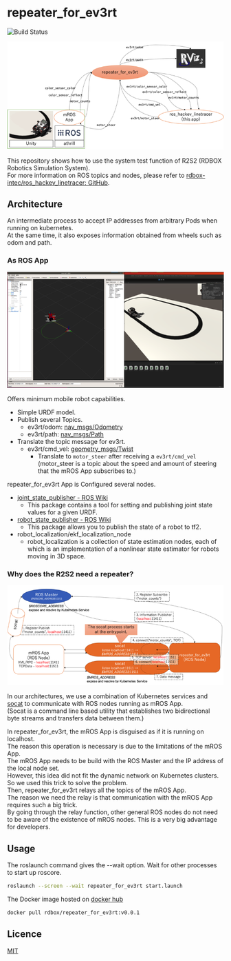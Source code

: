 # repeater_for_ev3rt

![Build Status](https://github.com/rdbox-intec/repeater_for_ev3rt/workflows/docker%20build/badge.svg)

![repeater](./docs/images/r2s2_ros_topics_repeater.png)

This repository shows how to use the system test function of R2S2 (RDBOX Robotics Simulation System).  
For more information on ROS topics and nodes, please refer to [rdbox\-intec/ros\_hackev\_linetracer: GitHub](https://github.com/rdbox-intec/ros_hackev_linetracer).

## Architecture

An intermediate process to accept IP addresses from arbitrary Pods when running on kubernetes.  
At the same time, it also exposes information obtained from wheels such as odom and path.

### As ROS App

![rviz](./docs/images/rviz-unity.png)

Offers minimum mobile robot capabilities.

- Simple URDF model.
- Publish several Topics.
  - ev3rt/odom: [nav\_msgs/Odometry](http://docs.ros.org/en/noetic/api/nav_msgs/html/msg/Odometry.html)
  - ev3rt/path: [nav\_msgs/Path](http://docs.ros.org/en/api/nav_msgs/html/msg/Path.html)
- Translate the topic message for ev3rt.
  - ev3rt/cmd_vel: [geometry\_msgs/Twist](http://docs.ros.org/en/jade/api/geometry_msgs/html/msg/Twist.html)
    - Translate to `motor_steer` after receiving a `ev3rt/cmd_vel` (motor_steer is a topic about the speed and amount of steering that the mROS App subscribes to.)

repeater_for_ev3rt App is Configured several nodes.

- [joint\_state\_publisher \- ROS Wiki](http://wiki.ros.org/joint_state_publisher)
  - This package contains a tool for setting and publishing joint state values for a given URDF.
- [robot\_state\_publisher \- ROS Wiki](http://wiki.ros.org/robot_state_publisher)
  - This package allows you to publish the state of a robot to tf2.
- robot_localization/ekf_localization_node
  - robot_localization is a collection of state estimation nodes, each of which is an implementation of a nonlinear state estimator for robots moving in 3D space.

### Why does the R2S2 need a repeater?

![repeater](./docs/images/r2s2_dynamic_network_setting.png)

In our architectures, we use a combination of Kubernetes services and [socat](https://linux.die.net/man/1/socat) to communicate with ROS nodes running as mROS App.  
(Socat is a command line based utility that establishes two bidirectional byte streams and transfers data between them.)

In repeater_for_ev3rt, the mROS App is disguised as if it is running on localhost.  
The reason this operation is necessary is due to the limitations of the mROS App.  
The mROS App needs to be build with the ROS Master and the IP address of the local node set.  
However, this idea did not fit the dynamic network on Kubernetes clusters.  
So we used this trick to solve the problem.  
Then, repeater_for_ev3rt relays all the topics of the mROS App.  
The reason we need the relay is that communication with the mROS App requires such a big trick.  
By going through the relay function, other general ROS nodes do not need to be aware of the existence of mROS nodes. This is a very big advantage for developers.  

## Usage

The roslaunch command gives the --wait option. Wait for other processes to start up roscore.

```bash
roslaunch --screen --wait repeater_for_ev3rt start.launch
```

The Docker image hosted on [docker hub](https://hub.docker.com/repository/docker/rdbox/repeater_for_ev3rt)

```bash
docker pull rdbox/repeater_for_ev3rt:v0.0.1
```

## Licence

[MIT](https://github.com/rdbox-intec/repeater_for_ev3rt/blob/main/LICENSE)
